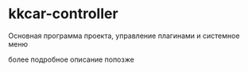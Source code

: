 # kkcar-controller

Основная программа проекта, управление плагинами и системное меню

более подробное описание попозже
